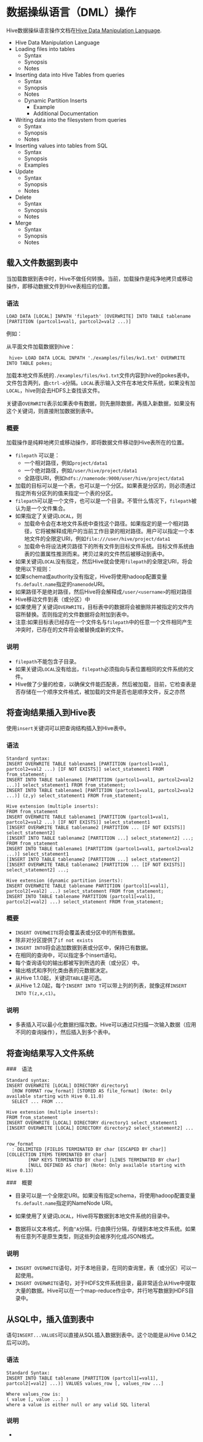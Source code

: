 # 数据操纵语言（DML）操作

Hive数据操纵语言操作文档在[Hive Data Manipulation Language](https://cwiki.apache.org/confluence/display/Hive/LanguageManual+DML).


- Hive Data Manipulation Language
 - Loading files into tables
   - Syntax
   - Synopsis
   - Notes
 - Inserting data into Hive Tables from queries
   - Syntax
   - Synopsis
   - Notes
   - Dynamic Partition Inserts
     - Example
     - Additional Documentation
 - Writing data into the filesystem from queries
   - Syntax
   - Synopsis
   - Notes
 - Inserting values into tables from SQL
   - Syntax
   - Synopsis
   - Examples
 - Update
   - Syntax
   - Synopsis
   - Notes
 - Delete
   - Syntax
   - Synopsis
   - Notes
 - Merge
   - Syntax
   - Synopsis
   - Notes

## 载入文件数据到表中
当加载数据到表中时，Hive不做任何转换。当前，加载操作是纯净地拷贝或移动操作，即移动数据文件到Hive表相应的位置。

### 语法
```
LOAD DATA [LOCAL] INPATH 'filepath' [OVERWRITE] INTO TABLE tablename [PARTITION (partcol1=val1, partcol2=val2 ...)]
```

例如：

从平面文件加载数据到hive：
```
 hive> LOAD DATA LOCAL INPATH './examples/files/kv1.txt' OVERWRITE INTO TABLE pokes;
 ```

加载本地文件系统的`./examples/files/kv1.txt`文件内容到hive的pokes表中。文件包含两列，由`ctrl-a`分隔。`LOCAL`表示输入文件在本地文件系统，如果没有加`LOCAL`，hive则会去HDFS上查找该文件。

关键语`OVERWRITE`表示如果表中有数据，则先删除数据，再插入新数据，如果没有这个关键词，则直接附加数据到表中。

### 概要
加载操作是纯粹地拷贝或移动操作，即将数据文件移动到Hive表所在的位置。
- `filepath` 可以是：
  - 一个相对路径，例如`project/data1`
  - 一个绝对路径，例如`/user/hive/project/data1`
  - 全路径URI，例如`hdfs://namenode:9000/user/hive/project/data1`
- 加载的目标可以是一个表，也可以是一个分区。如果表是分区的，则必须通过指定所有分区列的值来指定一个表的分区。
- `filepath`可以是一个文件，也可以是一个目录。不管什么情况下，`filepath`被认为是一个文件集合。
- 如果指定了关键词`LOCAL`，则
  - 加载命令会在本地文件系统中查找这个路径。如果指定的是一个相对路径，它将被解释成用户的当前工作目录的相对路径。用户可以指定一个本地文件的全限定URI，例如`file:///user/hive/project/data1`
  - 加载命令将设法拷贝路径下的所有文件到目标文件系统。目标文件系统由表的位置属性推测而来。拷贝过来的文件然后被移动到表中。
- 如果关键词`LOCAL`没有指定，然后Hive就会使用`filepath`的全限定URI，将会使用以下规则：
 - 如果schema或authority没有指定，Hive将使用hadoop配置变量`fs.default.name`指定的`namenode`URI。
 - 如果路径不是绝对路径，然后Hive将会解释成`/user/<username>`的相对路径
 - Hive移动文件到表（或分区）中
- 如果使用了关键词`OVERWRITE`，目标表中的数据将会被删除并被指定的文件内容所替换。否则指定的文件数据将会附加到表中。
 - 注意:如果目标表已经存在一个文件名与`filepath`中的任意一个文件相同产生冲突时，已存在的文件将会被替换成新的文件。

### 说明
- `filepath`不能包含子目录。
- 如果关键词`LOCAL`没有给出，`filepath`必须指向与表位置相同的文件系统的文件。
- Hive做了少量的检查，以确保文件能匹配表，然后被加载，目前，它检查表是否存储在一个顺序文件格式，被加载的文件是否也是顺序文件，反之亦然

## 将查询结果插入到Hive表
使用`insert`关键词可以把查询结构插入到Hive表中。
### 语法
```
Standard syntax:
INSERT OVERWRITE TABLE tablename1 [PARTITION (partcol1=val1, partcol2=val2 ...) [IF NOT EXISTS]] select_statement1 FROM from_statement;
INSERT INTO TABLE tablename1 [PARTITION (partcol1=val1, partcol2=val2 ...)] select_statement1 FROM from_statement;
INSERT INTO TABLE tablename1 [PARTITION (partcol1=val1, partcol2=val2 ...)] (z,y) select_statement1 FROM from_statement;

Hive extension (multiple inserts):
FROM from_statement
INSERT OVERWRITE TABLE tablename1 [PARTITION (partcol1=val1, partcol2=val2 ...) [IF NOT EXISTS]] select_statement1
[INSERT OVERWRITE TABLE tablename2 [PARTITION ... [IF NOT EXISTS]] select_statement2]
[INSERT INTO TABLE tablename2 [PARTITION ...] select_statement2] ...;
FROM from_statement
INSERT INTO TABLE tablename1 [PARTITION (partcol1=val1, partcol2=val2 ...)] select_statement1
[INSERT INTO TABLE tablename2 [PARTITION ...] select_statement2]
[INSERT OVERWRITE TABLE tablename2 [PARTITION ... [IF NOT EXISTS]] select_statement2] ...;

Hive extension (dynamic partition inserts):
INSERT OVERWRITE TABLE tablename PARTITION (partcol1[=val1], partcol2[=val2] ...) select_statement FROM from_statement;
INSERT INTO TABLE tablename PARTITION (partcol1[=val1], partcol2[=val2] ...) select_statement FROM from_statement;
```

### 概要
- `INSERT OVERWEITE`将会覆盖表或分区中的所有数据。
 - 除非对分区提供了`if not exists`
- `INSERT INTO`将会追加数据到表或分区中，保持已有数据。
- 在相同的查询中，可以指定多个insert语句。
- 每个查询语句的输出都被写到所选的表（或分区）中。
- 输出格式和序列化类由表的元数据决定。
- 从Hive 1.1.0起，关键词`TABLE`是可选。
- 从Hive 1.2.0起，每个`INSERT INTO T`可以带上列的列表，就像这样`INSERT INTO T(z,x,c1)`。

### 说明

- 多表插入可以最小化数据扫描次数。Hive可以通过只扫描一次输入数据（应用不同的查询操作），然后插入到多个表中。


## 将查询结果写入文件系统

###　语法
```
Standard syntax:
INSERT OVERWRITE [LOCAL] DIRECTORY directory1
  [ROW FORMAT row_format] [STORED AS file_format] (Note: Only available starting with Hive 0.11.0)
  SELECT ... FROM ...
 
Hive extension (multiple inserts):
FROM from_statement
INSERT OVERWRITE [LOCAL] DIRECTORY directory1 select_statement1
[INSERT OVERWRITE [LOCAL] DIRECTORY directory2 select_statement2] ...
 
 
row_format
  : DELIMITED [FIELDS TERMINATED BY char [ESCAPED BY char]] [COLLECTION ITEMS TERMINATED BY char]
        [MAP KEYS TERMINATED BY char] [LINES TERMINATED BY char]
        [NULL DEFINED AS char] (Note: Only available starting with Hive 0.13)
```

###　概要
- 目录可以是一个全限定URI。如果没有指定schema，将使用hadoop配置变量`fs.default.name`指定的NameNode URI。

- 如果使用了关键词`LOCAL`，Hive将写数据到本地文件系统的目录中。
- 数据将以文本格式，列由`^A`分隔，行由换行分隔，存储到本地文件系统。如果有任意列不是原生类型，则这些列会被序列化成JSON格式。

### 说明
- `INSERT OVERWRITE`语句，对于本地目录，在同的查询里，表（或分区）可以一起使用。
- `INSERT OVERWRITE`语句，对于HDFS文件系统目录，最非常适合从Hive中提取大量的数据。Hive可以在一个map-reduce作业中，并行地写数据到HDFS目录中。
## 从SQL中，插入值到表中
语句`INSERT...VALUES`可以直接从SQL插入数据到表中。这个功能是从Hive 0.14之后可以的。

### 语法
```
Standard Syntax:
INSERT INTO TABLE tablename [PARTITION (partcol1[=val1], partcol2[=val2] ...)] VALUES values_row [, values_row ...]
 
Where values_row is:
( value [, value ...] )
where a value is either null or any valid SQL literal
```

### 说明
- 
